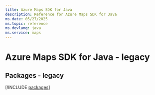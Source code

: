```yaml
---
title: Azure Maps SDK for Java
description: Reference for Azure Maps SDK for Java
ms.date: 05/27/2025
ms.topic: reference
ms.devlang: java
ms.service: maps
---
```

# Azure Maps SDK for Java - legacy
## Packages - legacy
[!INCLUDE [packages](maps-index.md)]